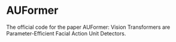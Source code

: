 # AUFormer
The official code for the paper AUFormer: Vision Transformers are Parameter-Efficient Facial Action Unit Detectors.
